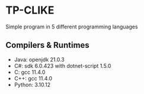 # TP-CLIKE

Simple program in 5 different programming languages

## Compilers & Runtimes

- Java: openjdk 21.0.3
- C#: sdk 6.0.423 with dotnet-script 1.5.0
- C: gcc 11.4.0
- C++: gcc 11.4.0
- Python: 3.10.12
